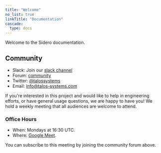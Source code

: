 ```yaml
---
title: "Welcome"
no_list: true
linkTitle: "Documentation"
cascade:
  type: docs
---
```


Welcome to the Sidero documentation.

## Community

- Slack: Join our [slack channel](https://slack.dev.talos-systems.io)
- Forum: [community](https://groups.google.com/a/SideroLabs.com/forum/#!forum/community)
- Twitter: [@talossystems](https://twitter.com/SideroLabs)
- Email: [info@talos-systems.com](mailto:info@SideroLabs.com)

If you're interested in this project and would like to help in engineering efforts, or have general usage questions, we are happy to have you!
We hold a weekly meeting that all audiences are welcome to attend.

### Office Hours

- When: Mondays at 16:30 UTC.
- Where: [Google Meet](https://meet.google.com/day-pxhv-zky).

You can subscribe to this meeting by joining the community forum above.
